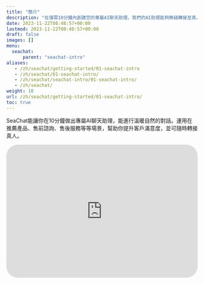 ```yaml
---
title: "簡介"
description: "在僅需10分鐘內創建您的專屬AI聊天助理。我們的AI助理能夠無縫轉接至真人客服，確保每一位客戶都得到最適切的支援。深入了解如何利用SeaChat增強您的商業互動，改善客戶體驗。"
date: 2023-11-22T08:48:57+00:00
lastmod: 2023-11-22T08:48:57+00:00
draft: false
images: []
menu:
  seachat:
      parent: "seachat-intro"
aliases:
   - /zh/seachat/getting-started/01-seachat-intro
   - /zh/seachat/01-seachat-intro/
   - /zh/seachat/seachat-intro/01-seachat-intro/
   - /zh/seachat/
weight: 10
url: /zh/seachat/getting-started/01-seachat-intro/
toc: true
---
```


SeaChat能讓你在10分鐘做出專屬AI聊天助理，能進行溫暖自然的對話。運用在推薦產品、售前諮詢、售後服務等等場景，幫助你提升客戶滿意度，並可隨時轉接真人。


   <iframe width="100%" height="350px" src="https://www.youtube.com/embed/?listType=playlist&list=PL8K7_LTqly449uOg_uBWOPfFyL1fJRjkE&index=19" title="YouTube video player" frameborder="0" allow="accelerometer; autoplay; clipboard-write; encrypted-media; gyroscope; picture-in-picture" allowfullscreen style="border-radius: 30px;"></iframe>
